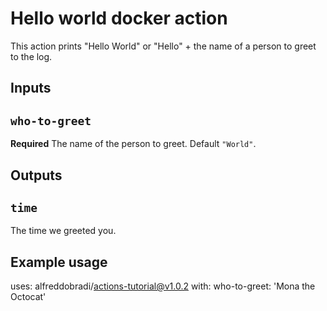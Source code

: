 # Hello world docker action

This action prints "Hello World" or "Hello" + the name of a person to greet to the log.

## Inputs

## `who-to-greet`

**Required** The name of the person to greet. Default `"World"`.

## Outputs

## `time`

The time we greeted you.

## Example usage

uses: alfreddobradi/actions-tutorial@v1.0.2
with:
  who-to-greet: 'Mona the Octocat'
